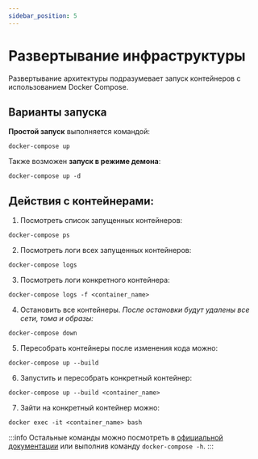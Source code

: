 ```yaml
---
sidebar_position: 5
---
```

# Развертывание инфраструктуры
Развертывание архитектуры подразумевает запуск контейнеров с использованием Docker Compose.
## Варианты запуска

**Простой запуск** выполняется командой:
```
docker-compose up
```

Также возможен **запуск в режиме демона**:
```
docker-compose up -d
```
## Действия с контейнерами: 

1. Посмотреть список запущенных контейнеров:
```
docker-compose ps
```
2. Посмотреть логи всех запущенных контейнеров:
```
docker-compose logs
```
3. Посмотреть логи конкретного контейнера:
```
docker-compose logs -f <container_name>
```
4. Остановить все контейнеры. *После остановки будут удалены все сети, тома и образы:*
```
docker-compose down
```
5. Пересобрать контейнеры после изменения кода можно:
```
docker-compose up --build
```
6. Запустить и пересобрать конкретный контейнер:
```
docker-compose up --build <container_name>
```
7. Зайти на конкретный контейнер можно:
```
docker exec -it <container_name> bash
```
:::info
Остальные команды можно посмотреть в [официальной документации](https://docs.docker.com/compose/reference/)
или выполнив команду `docker-compose -h`.
:::

